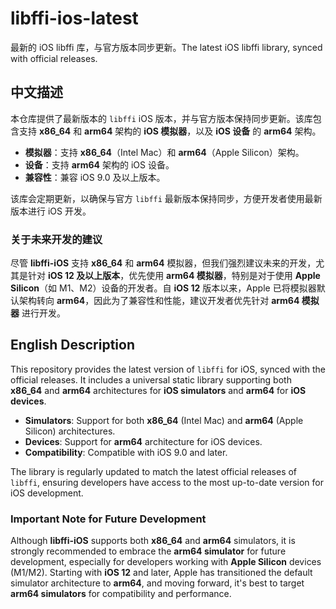 # libffi-ios-latest
最新的 iOS libffi 库，与官方版本同步更新。The latest iOS libffi library, synced with official releases.

## 中文描述

本仓库提供了最新版本的 `libffi` iOS 版本，并与官方版本保持同步更新。该库包含支持 **x86_64** 和 **arm64** 架构的 **iOS 模拟器**，以及 **iOS 设备** 的 **arm64** 架构。

- **模拟器**：支持 **x86_64**（Intel Mac）和 **arm64**（Apple Silicon）架构。
- **设备**：支持 **arm64** 架构的 iOS 设备。
- **兼容性**：兼容 iOS 9.0 及以上版本。

该库会定期更新，以确保与官方 `libffi` 最新版本保持同步，方便开发者使用最新版本进行 iOS 开发。

### 关于未来开发的建议

尽管 **libffi-iOS** 支持 **x86_64** 和 **arm64** 模拟器，但我们强烈建议未来的开发，尤其是针对 **iOS 12 及以上版本**，优先使用 **arm64 模拟器**，特别是对于使用 **Apple Silicon**（如 M1、M2）设备的开发者。自 **iOS 12** 版本以来，Apple 已将模拟器默认架构转向 **arm64**，因此为了兼容性和性能，建议开发者优先针对 **arm64 模拟器** 进行开发。



## English Description

This repository provides the latest version of `libffi` for iOS, synced with the official releases. It includes a universal static library supporting both **x86_64** and **arm64** architectures for **iOS simulators** and **arm64** for **iOS devices**.

- **Simulators**: Support for both **x86_64** (Intel Mac) and **arm64** (Apple Silicon) architectures.
- **Devices**: Support for **arm64** architecture for iOS devices.
- **Compatibility**: Compatible with iOS 9.0 and later.

The library is regularly updated to match the latest official releases of `libffi`, ensuring developers have access to the most up-to-date version for iOS development.

### Important Note for Future Development

Although **libffi-iOS** supports both **x86_64** and **arm64** simulators, it is strongly recommended to embrace the **arm64 simulator** for future development, especially for developers working with **Apple Silicon** devices (M1/M2). Starting with **iOS 12** and later, Apple has transitioned the default simulator architecture to **arm64**, and moving forward, it's best to target **arm64 simulators** for compatibility and performance.


